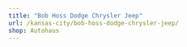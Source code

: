 ```yaml
---
title: "Bob Hoss Dodge Chrysler Jeep"
url: /kansas-city/bob-hoss-dodge-chrysler-jeep/
shop: Autohaus
---
```

